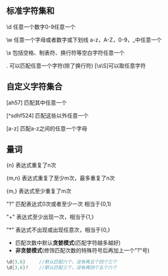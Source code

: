 ## 标准字符集和

\d	任意一个数字0-9任意一个

\w	任意一个字母或者数字或下划线	a-z，A-Z，0-9，_中任意一个

\s	包括空格、制表符、换行符等空白字符任意一个

.	  可以匹配任意一个字符(除了换行符) [\s\S]可以取任意字符

## 自定义字符集合

[ah57]	匹配其中任意一个

[^sdhf524]	匹配这些以外任意一个

[a-z]	匹配a-z之间的任意一个字母

## 量词

{n}	表达式重复了n次

{m,n}	表达式重复了至少m次，最多重复了n次

{m,}	表达式至少重复了m次

"?"	匹配表达式0次或者至少一次 相当于{0,1}

"+"	表达式至少出现一次，相当于{1,}

"*"	表达式不出现或出现任意次，相当于{0,}

- 匹配次数中默认**贪婪模式**(匹配字符越多越好)
- **非贪婪模式**(修饰匹配次数的特殊符号后再加上一个"?"号)

~~~java
\d{3,6}		//默认匹配六个，没有再五个四个三个
\d{3,6}? 	//默认匹配三个，没有再四个五个六个
~~~

